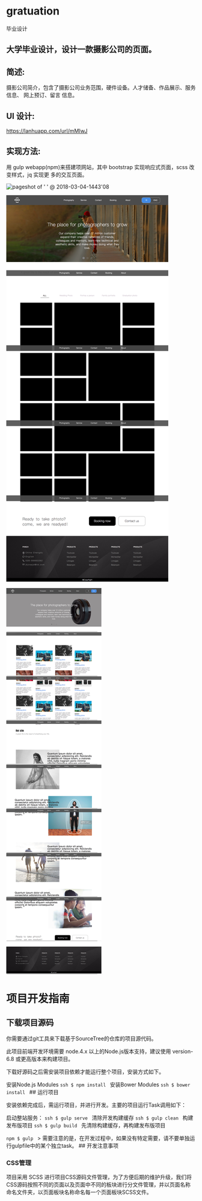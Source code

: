 # gratuation
毕业设计
## 大学毕业设计，设计一款摄影公司的页面。

## 简述:
摄影公司简介，包含了摄影公司业务范围，硬件设备。人才储备、作品展示、服务信息、 网上预订、留言 信息。 
## UI 设计:
https://lanhuapp.com/url/mMIwJ 
## 实现方法:
用 gulp webapp(npm)来搭建项网站，其中 bootstrap 实现响应式页面，scss 改变样式，jq 实现更 多的交互页面。

![pageshot of ' ' @ 2018-03-04-1443'08](app/images/pageshot%20of%20'%20'%20@%202018-03-04-1443'08.png)

![pageshot of 'photography' @ 2018-03-04-1443'26](app/images/pageshot%20of%20'photography'%20@%202018-03-04-1443'26.png)

![pageshot of 'service' @ 2018-03-04-1444'21](app/images/pageshot%20of%20'service'%20@%202018-03-04-1444'21.png)


# 项目开发指南

## 下载项目源码

你需要通过git工具来下载基于SourceTree的仓库的项目源代码。



此项目前端开发环境需要 node.4.x 以上的Node.js版本支持，建议使用 version-6.8 或更高版本来构建项目。

下载好源码之后需安装项目依赖才能运行整个项目，安装方式如下。

安装Node.js Modules
```ssh $ npm install ```   安装Bower Modules
```ssh $ bower install ```   ## 运行项目

安装依赖完成后，需运行项目，并进行开发。主要的项目运行Task调用如下：

启动整站服务：
```ssh $ gulp serve ```   清除开发构建缓存
```ssh $ gulp clean ```   构建发布版项目
```ssh $ gulp build ```   先清除构建缓存，再构建发布版项目

```npm $ gulp ```   > 需要注意的是，在开发过程中，如果没有特定需要，请不要单独运行gulpfile中的某个独立task。   ## 开发注意事项

### CSS管理

项目采用 SCSS 进行项目CSS源码文件管理，为了方便后期的维护升级，我们将CSS源码按照不同的页面以及页面中不同的板块进行分文件管理，并以页面名称命名文件夹，以页面板块名称命名每一个页面板块SCSS文件。

